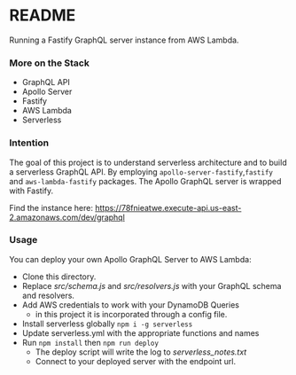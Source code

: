 # README #

Running a Fastify GraphQL server instance from AWS Lambda.

### More on the Stack ###

* GraphQL API
* Apollo Server
* Fastify
* AWS Lambda
* Serverless

### Intention ###

The goal of this project is to understand serverless architecture and to build a serverless GraphQL API. By employing `apollo-server-fastify`,`fastify` and `aws-lambda-fastify` packages. The Apollo GraphQL server is wrapped with Fastify. 

Find the instance here: https://78fnieatwe.execute-api.us-east-2.amazonaws.com/dev/graphql

### Usage ###
You can deploy your own Apollo GraphQL Server to AWS Lambda:
* Clone this directory.
* Replace _src/schema.js_ and _src/resolvers.js_ with your GraphQL schema and resolvers.
* Add AWS credentials to work with your DynamoDB Queries
  * in this project it is incorporated through a config file.
* Install serverless globally `npm i -g serverless`
* Update serverless.yml with the appropriate functions and names
* Run `npm install` then `npm run deploy`
  * The deploy script will write the log to *serverless_notes.txt*
  * Connect to your deployed server with the endpoint url.

